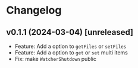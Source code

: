 # Changelog

## v0.1.1 (2024-03-04) [unreleased]

- Feature: Add a option to `getFiles` or `setFiles`
- Feature: Add a option to `get` or `set` multi items
- Fix: make `WatcherShutdown` public

